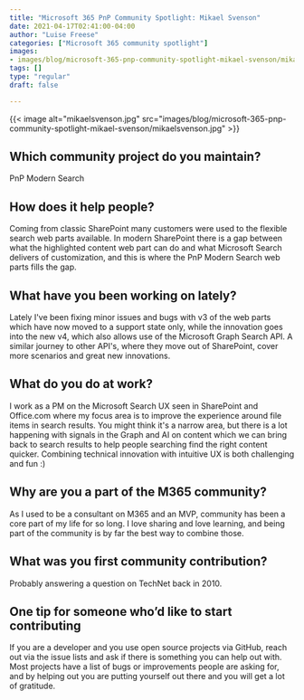 ```yaml
---
title: "Microsoft 365 PnP Community Spotlight: Mikael Svenson"
date: 2021-04-17T02:41:00-04:00
author: "Luise Freese"
categories: ["Microsoft 365 community spotlight"]
images:
- images/blog/microsoft-365-pnp-community-spotlight-mikael-svenson/mikaelsvenson.jpg
tags: []
type: "regular"
draft: false

---
```


{{< image alt="mikaelsvenson.jpg" src="images/blog/microsoft-365-pnp-community-spotlight-mikael-svenson/mikaelsvenson.jpg" >}}

## Which community project do you maintain? 

PnP Modern Search 

## How does it help people?  

Coming from classic SharePoint many customers were used to the flexible search web parts available. In modern SharePoint there is a gap between what the highlighted content web part can do and what Microsoft Search delivers of customization, and this is where the PnP Modern Search web parts fills the gap. 

## What have you been working on lately? 

Lately I've been fixing minor issues and bugs with v3 of the web parts which have now moved to a support state only, while the innovation goes into the new v4, which also allows use of the Microsoft Graph Search API. A similar journey to other API's, where they move out of SharePoint, cover more scenarios and great new innovations. 

## What do you do at work? 

I work as a PM on the Microsoft Search UX seen in SharePoint and Office.com where my focus area is to improve the experience around file items in search results. You might think it's a narrow area, but there is a lot happening with signals in the Graph and AI on content which we can bring back to search results to help people searching find the right content quicker. Combining technical innovation with intuitive UX is both challenging and fun :) 

## Why are you a part of the M365 community?  

As I used to be a consultant on M365 and an MVP, community has been a core part of my life for so long. I love sharing and love learning, and being part of the community is by far the best way to combine those. 

## What was you first community contribution? 

Probably answering a question on TechNet back in 2010. 

## One tip for someone who’d like to start contributing 

 If you are a developer and you use open source projects via GitHub, reach out via the issue lists and ask if there is something you can help out with. Most projects have a list of bugs or improvements people are asking for, and by helping out you are putting yourself out there and you will get a lot of gratitude. 

